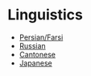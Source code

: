 # Linguistics

* [Persian/Farsi](persian.md)
* [Russian](russian.md)
* [Cantonese](cantonese.md)
* [Japanese](japanese.md)